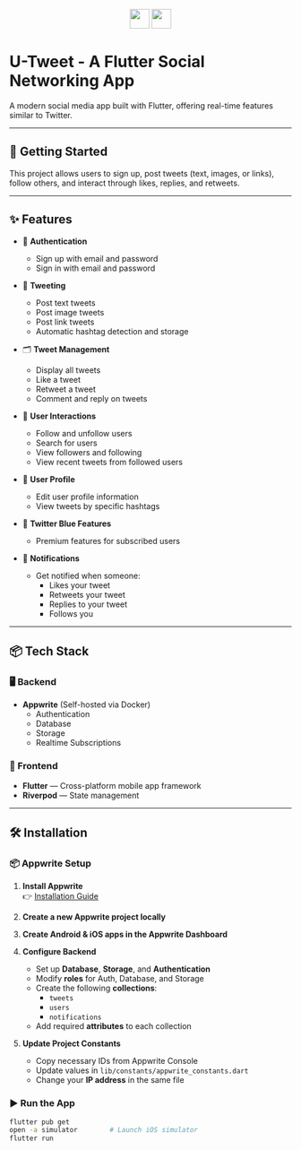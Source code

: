 <p align="center">
  <img src="https://img.shields.io/badge/Flutter-1E88E5?style=for-the-badge&logo=flutter&logoColor=white" height="35"/>
  <img src="https://img.shields.io/badge/Dart-00B4AB?style=for-the-badge&logo=dart&logoColor=white" height="35"/>
</p>

# U-Tweet - A Flutter Social Networking App

A modern social media app built with Flutter, offering real-time features similar to Twitter.

---

## 🚀 Getting Started

This project allows users to sign up, post tweets (text, images, or links), follow others, and interact through likes, replies, and retweets.

---

## ✨ Features

- 🔐 **Authentication**
  - Sign up with email and password
  - Sign in with email and password

- 📝 **Tweeting**
  - Post text tweets
  - Post image tweets
  - Post link tweets
  - Automatic hashtag detection and storage

- 🗂️ **Tweet Management**
  - Display all tweets
  - Like a tweet
  - Retweet a tweet
  - Comment and reply on tweets

- 👥 **User Interactions**
  - Follow and unfollow users
  - Search for users
  - View followers and following
  - View recent tweets from followed users

- 👤 **User Profile**
  - Edit user profile information
  - View tweets by specific hashtags

- 💎 **Twitter Blue Features**
  - Premium features for subscribed users

- 🔔 **Notifications**
  - Get notified when someone:
    - Likes your tweet
    - Retweets your tweet
    - Replies to your tweet
    - Follows you

---

## 📦 Tech Stack

### 🖥️ Backend
- **Appwrite** (Self-hosted via Docker)
  - Authentication
  - Database
  - Storage
  - Realtime Subscriptions

### 📱 Frontend
- **Flutter** — Cross-platform mobile app framework
- **Riverpod** — State management

---

## 🛠️ Installation

### 📦 Appwrite Setup

1. **Install Appwrite**  
   👉 [Installation Guide](https://appwrite.io/docs/installation)

2. **Create a new Appwrite project locally**

3. **Create Android & iOS apps in the Appwrite Dashboard**

4. **Configure Backend**
   - Set up **Database**, **Storage**, and **Authentication**
   - Modify **roles** for Auth, Database, and Storage
   - Create the following **collections**:
     - `tweets`
     - `users`
     - `notifications`
   - Add required **attributes** to each collection

5. **Update Project Constants**
   - Copy necessary IDs from Appwrite Console
   - Update values in `lib/constants/appwrite_constants.dart`
   - Change your **IP address** in the same file

### ▶️ Run the App

```bash
flutter pub get
open -a simulator        # Launch iOS simulator
flutter run
